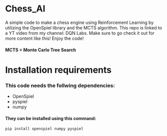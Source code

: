 # Chess_AI
A simple code to make a chess engine using Reinforcement Learning by utilizing the OpenSpiel library and the MCTS algorithm. This repo is linked to a YT video from my channel: DQN Labs. Make sure to go check it out for more content like this! Enjoy the code!

#### MCTS = Monte Carlo Tree Search

# Installation requirements

### This code needs the follwing dependencies:
- OpenSpiel
- pyspiel
- numpy

#### They can be installed using this command:
```
pip install openspiel numpy pyspiel
```




